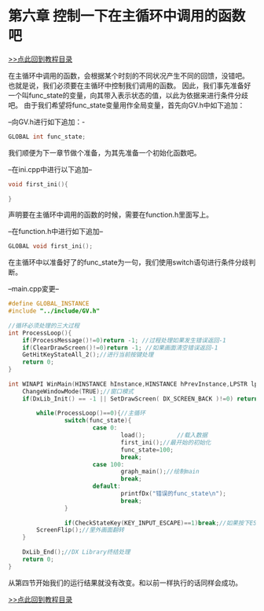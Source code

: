 # 第六章 控制一下在主循环中调用的函数吧

[>>点此回到教程目录](pro_doc.md)

在主循环中调用的函数，会根据某个时刻的不同状况产生不同的回馈，没错吧。 也就是说，我们必须要在主循环中控制我们调用的函数。 因此，我们事先准备好一个叫func_state的变量，向其带入表示状态的值，以此为依据来进行条件分歧吧。 由于我们希望将func_state变量用作全局变量，首先向GV.h中如下追加：

–向GV.h进行如下追加：-
```cpp
GLOBAL int func_state;
```	
我们顺便为下一章节做个准备，为其先准备一个初始化函数吧。

–在ini.cpp中进行以下追加–
```cpp
void first_ini(){
 
}
```
声明要在主循环中调用的函数的时候，需要在function.h里面写上。

–在function.h中进行如下追加–
```cpp
GLOBAL void first_ini();
```	
在主循环中以准备好了的func_state为一句，我们使用switch语句进行条件分歧判断。

–main.cpp変更–
```cpp
#define GLOBAL_INSTANCE 
#include "../include/GV.h"
 
//循环必须处理的三大过程
int ProcessLoop(){
    if(ProcessMessage()!=0)return -1; //过程处理如果发生错误返回-1
    if(ClearDrawScreen()!=0)return -1; //如果画面清空错误返回-1
    GetHitKeyStateAll_2();//进行当前按键处理
    return 0;
}
 
int WINAPI WinMain(HINSTANCE hInstance,HINSTANCE hPrevInstance,LPSTR lpCmdLine,int nCmdShow){
    ChangeWindowMode(TRUE);//窗口模式
    if(DxLib_Init() == -1 || SetDrawScreen( DX_SCREEN_BACK )!=0) return -1;//初始化和里画面化
 
        while(ProcessLoop()==0){//主循环
                switch(func_state){
                        case 0:
                                load();         //载入数据
                                first_ini();//最开始的初始化
                                func_state=100;
                                break;
                        case 100:
                                graph_main();//绘制main
                                break;
                        default:
                                printfDx("错误的func_state\n");
                                break;
                }
 
                if(CheckStateKey(KEY_INPUT_ESCAPE)==1)break;//如果按下ESC键则跳出循环
        ScreenFlip();//里外画面翻转
    }
 
    DxLib_End();//DX Library终结处理
    return 0;
}
```
从第四节开始我们的运行结果就没有改变。和以前一样执行的话同样会成功。

[>>点此回到教程目录](pro_doc.md)